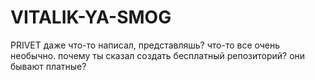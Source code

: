 # VITALIK-YA-SMOG
PRIVET
даже что-то написал, представляшь? что-то все очень необычно. почему ты сказал создать бесплатный репозиторий? они бывают платные? 
